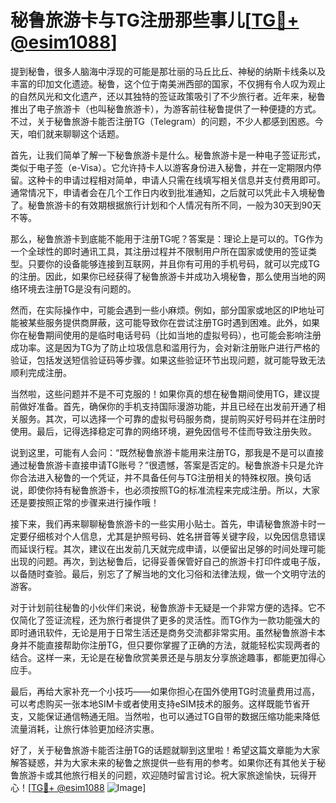 # 秘鲁旅游卡与TG注册那些事儿[[TG💪+ @esim1088](https://t.me/s/esim1088)]

提到秘鲁，很多人脑海中浮现的可能是那壮丽的马丘比丘、神秘的纳斯卡线条以及丰富的印加文化遗迹。秘鲁，这个位于南美洲西部的国家，不仅拥有令人叹为观止的自然风光和文化遗产，还以其独特的签证政策吸引了不少旅行者。近年来，秘鲁推出了电子旅游卡（也叫秘鲁旅游卡），为游客前往秘鲁提供了一种便捷的方式。不过，关于秘鲁旅游卡能否注册TG（Telegram）的问题，不少人都感到困惑。今天，咱们就来聊聊这个话题。

首先，让我们简单了解一下秘鲁旅游卡是什么。秘鲁旅游卡是一种电子签证形式，类似于电子签（e-Visa）。它允许持卡人以游客身份进入秘鲁，并在一定期限内停留。这种卡的申请过程相对简单，申请人只需在线填写相关信息并支付费用即可。通常情况下，申请者会在几个工作日内收到批准通知，之后就可以凭此卡入境秘鲁了。秘鲁旅游卡的有效期根据旅行计划和个人情况有所不同，一般为30天到90天不等。

那么，秘鲁旅游卡到底能不能用于注册TG呢？答案是：理论上是可以的。TG作为一个全球性的即时通讯工具，其注册过程并不限制用户所在国家或使用的签证类型。只要你的设备能够连接到互联网，并且你有可用的手机号码，就可以完成TG的注册。因此，如果你已经获得了秘鲁旅游卡并成功入境秘鲁，那么使用当地的网络环境去注册TG是没有问题的。

然而，在实际操作中，可能会遇到一些小麻烦。例如，部分国家或地区的IP地址可能被某些服务提供商屏蔽，这可能导致你在尝试注册TG时遇到困难。此外，如果你在秘鲁期间使用的是临时电话号码（比如当地的虚拟号码），也可能会影响注册成功率。这是因为TG为了防止垃圾信息和滥用行为，会对新注册账户进行严格的验证，包括发送短信验证码等步骤。如果这些验证环节出现问题，就可能导致无法顺利完成注册。

当然啦，这些问题并不是不可克服的！如果你真的想在秘鲁期间使用TG，建议提前做好准备。首先，确保你的手机支持国际漫游功能，并且已经在出发前开通了相关服务。其次，可以选择一个可靠的虚拟号码服务商，提前购买好号码并在注册时使用。最后，记得选择稳定可靠的网络环境，避免因信号不佳而导致注册失败。

说到这里，可能有人会问：“既然秘鲁旅游卡能用来注册TG，那我是不是可以直接通过秘鲁旅游卡直接申请TG账号？”很遗憾，答案是否定的。秘鲁旅游卡只是允许你合法进入秘鲁的一个凭证，并不具备任何与TG注册相关的特殊权限。换句话说，即使你持有秘鲁旅游卡，也必须按照TG的标准流程来完成注册。所以，大家还是要按照正常的步骤来进行操作哦！

接下来，我们再来聊聊秘鲁旅游卡的一些实用小贴士。首先，申请秘鲁旅游卡时一定要仔细核对个人信息，尤其是护照号码、姓名拼音等关键字段，以免因信息错误而延误行程。其次，建议在出发前几天就完成申请，以便留出足够的时间处理可能出现的问题。再次，到达秘鲁后，记得妥善保管好自己的旅游卡打印件或电子版，以备随时查验。最后，别忘了了解当地的文化习俗和法律法规，做一个文明守法的游客。

对于计划前往秘鲁的小伙伴们来说，秘鲁旅游卡无疑是一个非常方便的选择。它不仅简化了签证流程，还为旅行者提供了更多的灵活性。而TG作为一款功能强大的即时通讯软件，无论是用于日常生活还是商务交流都非常实用。虽然秘鲁旅游卡本身并不能直接帮助你注册TG，但只要你掌握了正确的方法，就能轻松实现两者的结合。这样一来，无论是在秘鲁欣赏美景还是与朋友分享旅途趣事，都能更加得心应手。

最后，再给大家补充一个小技巧——如果你担心在国外使用TG时流量费用过高，可以考虑购买一张本地SIM卡或者使用支持eSIM技术的服务。这样既能节省开支，又能保证通信畅通无阻。当然啦，也可以通过TG自带的数据压缩功能来降低流量消耗，让旅行体验更加经济实惠。

好了，关于秘鲁旅游卡能否注册TG的话题就聊到这里啦！希望这篇文章能为大家解答疑惑，并为大家未来的秘鲁之旅提供一些有用的参考。如果你还有其他关于秘鲁旅游卡或其他旅行相关的问题，欢迎随时留言讨论。祝大家旅途愉快，玩得开心！[[TG💪+ @esim1088](https://t.me/s/esim1088) ![Image](https://i.postimg.cc/4NQfJmqS/Snipaste-2025-05-13-00-14-12.png)]